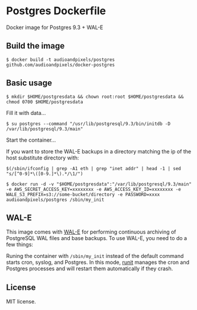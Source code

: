 # Postgres Dockerfile

Docker image for Postgres 9.3 + WAL-E

## Build the image
```
$ docker build -t audioandpixels/postgres github.com/audioandpixels/docker-postgres
```

## Basic usage

```
$ mkdir $HOME/postgresdata && chown root:root $HOME/postgresdata && chmod 0700 $HOME/postgresdata
```

Fill it with data...
```
$ su postgres --command "/usr/lib/postgresql/9.3/bin/initdb -D /var/lib/postgresql/9.3/main"
```
Start the container...

If you want to store the WAL-E backups in a directory matching the ip of the host substitute directory with:
```
$(/sbin/ifconfig | grep -A1 eth | grep "inet addr" | head -1 | sed "s/[^0-9]*\([0-9.]*\).*/\1/")
```
```
$ docker run -d -v "$HOME/postgresdata":"/var/lib/postgresql/9.3/main" -e AWS_SECRET_ACCESS_KEY=xxxxxxxx -e AWS_ACCESS_KEY_ID=xxxxxxxx -e WALE_S3_PREFIX=s3://some-bucket/directory -e PASSWORD=xxxx audioandpixels/postgres /sbin/my_init
```

## WAL-E

This image comes with [WAL-E][wal-e] for performing continuous archiving of PostgreSQL WAL files and base backups.  To use WAL-E, you need to do a few things:

Runing the container with `/sbin/my_init` instead of the default command starts cron, syslog, and Postgres.  In this mode, [runit][runit] manages the cron and Postgres processes and will restart them automatically if they crash.

## License

MIT license.

[wal-e]:  https://github.com/wal-e/wal-e
[runit]:  http://smarden.org/runit/
